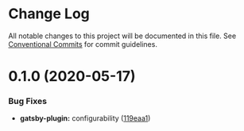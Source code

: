 # Change Log

All notable changes to this project will be documented in this file.
See [Conventional Commits](https://conventionalcommits.org) for commit guidelines.

# 0.1.0 (2020-05-17)

### Bug Fixes

- **gatsby-plugin:** configurability ([119eaa1](https://github.com/kripod/otion/commit/119eaa11db54fa1cafda59e0c2e58fe7cc4e3215))
